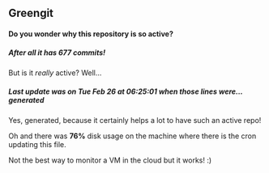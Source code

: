 ## Greengit

#### Do you wonder why this repository is so active?

##### After all it has 677 commits!

But is it *really* active? Well...

##### Last update was on Tue Feb 26 at 06:25:01 when those lines were... generated

Yes, generated, because it certainly helps a lot to have such an active repo!

Oh and there was **76%** disk usage on the machine
where there is the cron updating this file.

Not the best way to monitor a VM in the cloud but it works! :)
